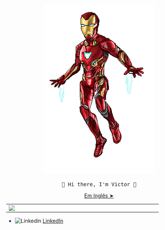 <!-- HEADER -->
<p align="center">
  <img src="./github/iromaan.gif" width="px">
   <br><br>
  <samp>
    👋 Hi there, I'm Victor 👋
  </samp>
  <p align="center"><a href="./README.md">Em Inglês ➤</a></p>
  
</p>
<center>
<table>
  <tr>
      
  <td><img width="400px" align="left" src="https://github-readme-stats.vercel.app/api/top-langs/?username=vbeccare&hide=html,css&layout=compact&theme=radical" /></td>
  </tr>   
</table>
</center>
<ul>
 <li>
    <img src="https://user-images.githubusercontent.com/3603793/87078013-6b09a380-c1fa-11ea-9ca0-6789b1cafb1c.png" width="12" alt="Linkedin"> 
    <a href="https://www.linkedin.com/in/vbeccare" target="_blank" title="LinkedIn">LinkedIn</a>
  </li>
</ul>
